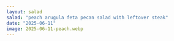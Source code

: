 ```yaml
---
layout: salad
salad: "peach arugula feta pecan salad with leftover steak"
date: "2025-06-11"
image: 2025-06-11-peach.webp
---
```

